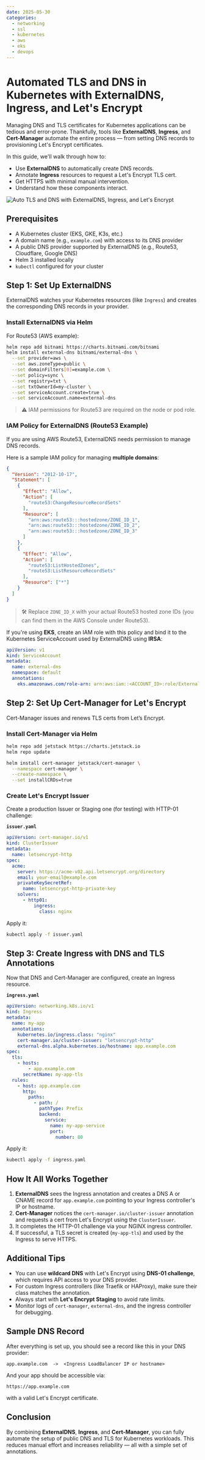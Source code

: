 ```yaml
---
date: 2025-05-30
categories:
  - networking
  - ssl
  - kubernetes
  - aws
  - eks
  - devops
---
```

# Automated TLS and DNS in Kubernetes with ExternalDNS, Ingress, and Let's Encrypt

Managing DNS and TLS certificates for Kubernetes applications can be tedious and error-prone. Thankfully, tools like **ExternalDNS**, **Ingress**, and **Cert-Manager** automate the entire process — from setting DNS records to provisioning Let's Encrypt certificates.

In this guide, we'll walk through how to:

- Use **ExternalDNS** to automatically create DNS records.
- Annotate **Ingress** resources to request a Let's Encrypt TLS cert.
- Get HTTPS with minimal manual intervention.
- Understand how these components interact.

![Auto TLS and DNS with ExternalDNS, Ingress, and Let's Encrypt](../../assets/blog/auto-tls-dns-kubernetes/banner.jpg)

<!-- more -->

## Prerequisites

- A Kubernetes cluster (EKS, GKE, K3s, etc.)
- A domain name (e.g., `example.com`) with access to its DNS provider
- A public DNS provider supported by ExternalDNS (e.g., Route53, Cloudflare, Google DNS)
- Helm 3 installed locally
- `kubectl` configured for your cluster

## Step 1: Set Up ExternalDNS

ExternalDNS watches your Kubernetes resources (like `Ingress`) and creates the corresponding DNS records in your provider.

### Install ExternalDNS via Helm

For Route53 (AWS example):

```bash
helm repo add bitnami https://charts.bitnami.com/bitnami
helm install external-dns bitnami/external-dns \
  --set provider=aws \
  --set aws.zoneType=public \
  --set domainFilters[0]=example.com \
  --set policy=sync \
  --set registry=txt \
  --set txtOwnerId=my-cluster \
  --set serviceAccount.create=true \
  --set serviceAccount.name=external-dns
```

> ⚠️ IAM permissions for Route53 are required on the node or pod role.


### IAM Policy for ExternalDNS (Route53 Example)

If you are using AWS Route53, ExternalDNS needs permission to manage DNS records.

Here is a sample IAM policy for managing **multiple domains**:

```json
{
  "Version": "2012-10-17",
  "Statement": [
    {
      "Effect": "Allow",
      "Action": [
        "route53:ChangeResourceRecordSets"
      ],
      "Resource": [
        "arn:aws:route53:::hostedzone/ZONE_ID_1",
        "arn:aws:route53:::hostedzone/ZONE_ID_2",
        "arn:aws:route53:::hostedzone/ZONE_ID_3"
      ]
    },
    {
      "Effect": "Allow",
      "Action": [
        "route53:ListHostedZones",
        "route53:ListResourceRecordSets"
      ],
      "Resource": ["*"]
    }
  ]
}
```

> 🛠 Replace `ZONE_ID_X` with your actual Route53 hosted zone IDs (you can find them in the AWS Console under Route53).

If you're using **EKS**, create an IAM role with this policy and bind it to the Kubernetes ServiceAccount used by ExternalDNS using **IRSA**:

```yaml
apiVersion: v1
kind: ServiceAccount
metadata:
  name: external-dns
  namespace: default
  annotations:
    eks.amazonaws.com/role-arn: arn:aws:iam::<ACCOUNT_ID>:role/ExternalDNSRole
```

## Step 2: Set Up Cert-Manager for Let's Encrypt

Cert-Manager issues and renews TLS certs from Let’s Encrypt.

### Install Cert-Manager via Helm

```bash
helm repo add jetstack https://charts.jetstack.io
helm repo update

helm install cert-manager jetstack/cert-manager \
  --namespace cert-manager \
  --create-namespace \
  --set installCRDs=true
```

### Create Let's Encrypt Issuer

Create a production Issuer or Staging one (for testing) with HTTP-01 challenge:

**`issuer.yaml`**
```yaml
apiVersion: cert-manager.io/v1
kind: ClusterIssuer
metadata:
  name: letsencrypt-http
spec:
  acme:
    server: https://acme-v02.api.letsencrypt.org/directory
    email: your-email@example.com
    privateKeySecretRef:
      name: letsencrypt-http-private-key
    solvers:
      - http01:
          ingress:
            class: nginx
```

Apply it:

```bash
kubectl apply -f issuer.yaml
```

## Step 3: Create Ingress with DNS and TLS Annotations

Now that DNS and Cert-Manager are configured, create an Ingress resource.

**`ingress.yaml`**
```yaml
apiVersion: networking.k8s.io/v1
kind: Ingress
metadata:
  name: my-app
  annotations:
    kubernetes.io/ingress.class: "nginx"
    cert-manager.io/cluster-issuer: "letsencrypt-http"
    external-dns.alpha.kubernetes.io/hostname: app.example.com
spec:
  tls:
    - hosts:
        - app.example.com
      secretName: my-app-tls
  rules:
    - host: app.example.com
      http:
        paths:
          - path: /
            pathType: Prefix
            backend:
              service:
                name: my-app-service
                port:
                  number: 80
```

Apply it:

```bash
kubectl apply -f ingress.yaml
```

## How It All Works Together

1. **ExternalDNS** sees the Ingress annotation and creates a DNS A or CNAME record for `app.example.com` pointing to your Ingress controller's IP or hostname.
2. **Cert-Manager** notices the `cert-manager.io/cluster-issuer` annotation and requests a cert from Let's Encrypt using the `ClusterIssuer`.
3. It completes the HTTP-01 challenge via your NGINX ingress controller.
4. If successful, a TLS secret is created (`my-app-tls`) and used by the Ingress to serve HTTPS.

## Additional Tips

- You can use **wildcard DNS** with Let's Encrypt using **DNS-01 challenge**, which requires API access to your DNS provider.
- For custom Ingress controllers (like Traefik or HAProxy), make sure their class matches the annotation.
- Always start with **Let's Encrypt Staging** to avoid rate limits.
- Monitor logs of `cert-manager`, `external-dns`, and the ingress controller for debugging.

## Sample DNS Record

After everything is set up, you should see a record like this in your DNS provider:

```
app.example.com  ->  <Ingress LoadBalancer IP or hostname>
```

And your app should be accessible via:

```
https://app.example.com
```

with a valid Let's Encrypt certificate.

## Conclusion

By combining **ExternalDNS**, **Ingress**, and **Cert-Manager**, you can fully automate the setup of public DNS and TLS for Kubernetes workloads. This reduces manual effort and increases reliability — all with a simple set of annotations.
